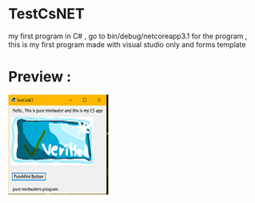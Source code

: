 # TestCsNET
my first program in C# , go to bin/debug/netcoreapp3.1 for the program , this is my first program made with visual studio only and forms template
# Preview :
![image info](preview.png)

